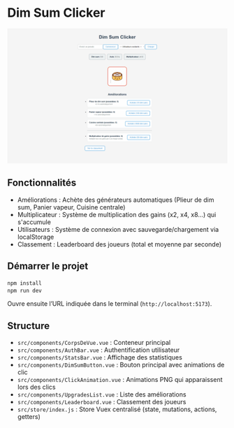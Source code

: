 # Dim Sum Clicker

![Demo](src/assets/demo.gif)

## Fonctionnalités

- Améliorations : Achète des générateurs automatiques (Plieur de dim sum, Panier vapeur, Cuisine centrale)
- Multiplicateur : Système de multiplication des gains (x2, x4, x8...) qui s'accumule
- Utilisateurs : Système de connexion avec sauvegarde/chargement via localStorage
- Classement : Leaderboard des joueurs (total et moyenne par seconde)

## Démarrer le projet

```bash
npm install
npm run dev
```
Ouvre ensuite l’URL indiquée dans le terminal (`http://localhost:5173`).

## Structure

- `src/components/CorpsDeVue.vue` : Conteneur principal
- `src/components/AuthBar.vue` : Authentification utilisateur
- `src/components/StatsBar.vue` : Affichage des statistiques
- `src/components/DimSumButton.vue` : Bouton principal avec animations de clic
- `src/components/ClickAnimation.vue` : Animations PNG qui apparaissent lors des clics
- `src/components/UpgradesList.vue` : Liste des améliorations
- `src/components/Leaderboard.vue` : Classement des joueurs
- `src/store/index.js` : Store Vuex centralisé (state, mutations, actions, getters)

